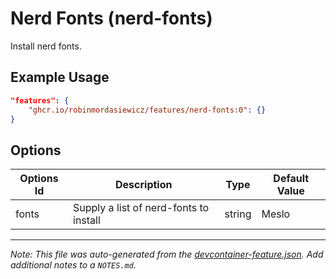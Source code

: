
# Nerd Fonts (nerd-fonts)

Install nerd fonts.

## Example Usage

```json
"features": {
    "ghcr.io/robinmordasiewicz/features/nerd-fonts:0": {}
}
```

## Options

| Options Id | Description | Type | Default Value |
|-----|-----|-----|-----|
| fonts | Supply a list of nerd-fonts to install | string | Meslo |



---

_Note: This file was auto-generated from the [devcontainer-feature.json](https://github.com/robinmordasiewicz/features/blob/main/src/nerd-fonts/devcontainer-feature.json).  Add additional notes to a `NOTES.md`._
